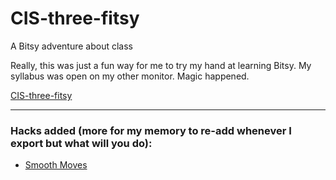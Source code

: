 # CIS-three-fitsy
A Bitsy adventure about class

Really, this was just a fun way for me to try my hand at learning Bitsy.  My syllabus was open on my other monitor.
Magic happened.

[CIS-three-fitsy](https://efredericks.github.io/CIS-three-fitsy/)

---

### Hacks added (more for my memory to re-add whenever I export but what will you do):

* [Smooth Moves](https://github.com/seleb/bitsy-hacks/blob/main/dist/smooth-moves.js)
